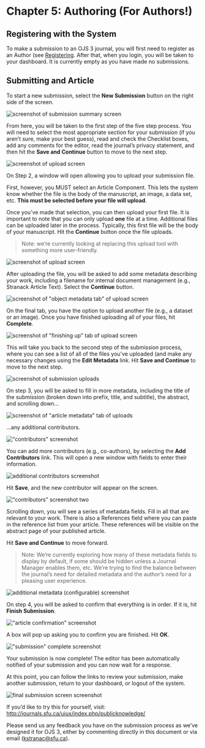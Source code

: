 # Chapter 5: Authoring (For Authors!)

## Registering with the System

To make a submission to an OJS 3 journal, you will first need to register as an Author (see [Registering](registration/md). After that, when you login, you will be taken to your dashboard. It is currently empty as you have made no submissions.

## Submitting and Article

To start a new submission, select the **New Submission** button on the right side of the screen.

![screenshot of submission summary screen](images/authoring_image01.png)

From here, you will be taken to the first step of the five step process. You will need to select the most appropriate section for your submission (if you aren’t sure, make your best guess), read and check the Checklist boxes, add any comments for the editor, read the journal’s privacy statement, and then hit the **Save and Continue** button to move to the next step.

![screenshot of upload screen](images/authoring_image02.png)
 
On Step 2, a window will open allowing you to upload your submission file.

First, however, you MUST select an Article Component. This lets the system know whether the file is the body of the manuscript, an image, a data set, etc. **This must be selected before your file will upload**.

Once you’ve made that selection, you can then upload your first file. It is important to note that you can only upload **one** file at a time. Additional files can be uploaded later in the process. Typically, this first file will be the body of your manuscript. Hit the **Continue** button once the file uploads.

> Note: we’re currently looking at replacing this upload tool with something more user-friendly.

![screenshot of upload screen](images/authoring_image03.png)

After uploading the file, you will be asked to add some metadata describing your work, including a filename for internal document management (e.g., Stranack Article Text). Select the **Continue** button.

![screenshot of "object metadata tab" of upload screen](images/authoring_image04.png)

On the final tab, you have the option to upload another file (e.g., a dataset or an image). Once you have finished uploading all of your files, hit **Complete**.

![screenshot of "finishing up" tab of upload screen](images/authoring_image05.png)

This will take you back to the second step of the submission process, where you can see a list of all of the files you’ve uploaded (and make any necessary changes using the **Edit Metadata** link. Hit **Save and Continue** to move to the next step.

![screenshot of submission uploads](images/authoring_image06.png)

On step 3, you will be asked to fill in more metadata, including the title of the submission (broken down into prefix, title, and subtitle), the abstract, and scrolling down...

![screenshot of "article metadata" tab of uploads](images/authoring_image07.png)

...any additional contributors.

!["contributors" screenshot](images/authoring_image08.png)

You can add more contributors (e.g., co-authors), by selecting the **Add Contributors** link. This will open a new window with fields to enter their information.

![additional contributors screenshot](images/authoring_image09.png)

Hit **Save**, and the new contributor will appear on the screen.

!["contributors" screenshot two](images/authoring_image10.png)

Scrolling down, you will see a series of metadata fields. Fill in all that are relevant to your work. There is also a References field where you can paste in the reference list from your article. These references will be visible on the abstract page of your published article.

Hit **Save and Continue** to move forward.

> Note: We’re currently exploring how many of these metadata fields to display by default, if some should be hidden unless a Journal Manager enables them, etc. We’re trying to find the balance between the journal’s need for detailed metadata and the author’s need for a pleasing user experience.

![additional metadata (configurable) screenshot](images/authoring_image11.png)

On step 4, you will be asked to confirm that everything is in order. If it is, hit **Finish Submission**.

!["article confirmation" screenshot](images/authoring_image12.png)

A box will pop up asking you to confirm you are finished. Hit **OK**.

!["submission" complete screenshot](images/authoring_image13.png)

Your submission is now complete! The editor has been automatically notified of your submission and you can now wait for a response.

At this point, you can follow the links to review your submission, make another submission, return to your dashboard, or logout of the system.

![final submission screen screenshot](images/authoring_image14.png)

If you’d like to try this for yourself, visit: http://journals.sfu.ca/uiux/index.php/publicknowledge/

Please send us any feedback you have on the submission process as we’ve designed it for OJS 3, either by commenting directly in this document or via email (kstranac@sfu.ca).




